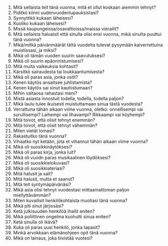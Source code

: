 1. Mitä sellaista teit tänä vuonna, mitä et ollut koskaan aiemmin tehnyt?
2. Piditkö kiinni uudenvuodenlupauksistasi?
3. Synnyttikö kukaan läheisesi?
4. Kuoliko kukaan läheisesi?
5. Missä kaupungeissa/osavaltioissa/maissa vierailit?
6. Mitä sellaista haluaisit että sinulla olisi ensi vuonna, mikä sinulta puuttui tänä vuonna?
7. Mikä/mitkä päivänmäärät tältä vuodelta tulevat pysymään kaiverrettuina muistissasi, ja miksi?
8. Mikä oli tämän vuoden suurin saavutuksesi?
9. Mikä oli suurin epäonnistumisesi?
10. Mitä muita vaikeuksia kohtasit?
11. Kärsitkö sairaudesta tai loukkaantumisesta?
12. Mikä oli paras asia, jonka ostit?
13. Kenen käytös ansaitsee juhlistamista?
14. Kenen käytös sai sinut kauhistumaan?
15. Mihin valtaosa rahastasi meni?
16. Mistä asiasta innostuit todella, todella, todella paljon?
17. Mikä laulu tulee ikuisesti muistuttamaan sinua tästä vuodesta?
18. Verrattuna tähän aikaan viime vuonna, oletko: onnellisempi vai surullisempi? Laihempi vai lihavampi? Rikkaampi vai köyhempi?
19. Mitä toivot, että olisit tehnyt enemmän?
20. Mitä toivot, että olisit tehnyt vähemmän?
21. Miten vietät lomasi?
22. Rakastuitko tänä vuonna?
23. Vihaatko nyt ketään, jota et vihannut tähän aikaan viime vuonna?
24. Mikä oli suosikkinäytöksesi?
25. Mikä oli paras kirja, jonka luit?
26. Mikä oli vuodn paras musikaalinen löydöksesi?
27. Mikä oli suosikkielokuvasi?
28. Mikä oli suosikkiateriasi?
29. Mitä halusit ja sait?
30. Mitä halusit, mutta et saanut?
31. Mitä teit syntymäpäivänäsi?
32. Mikä asia olisi tehnyt vuodestasi mittaamattoman paljon miellyttävämmän?
33. Miten kuvailisit henkilökohtaista muotiasi tänä vuonna?
34. Mikä piti sinut järjissäsi?
35. Ketä julkisuuden henkilöä ihailit eniten?
36. Mikä poliittinen ongelma kuohutti sinua eniten?
37. Ketä sinulla oli ikävä?
38. Kuka oli paras uusi henkilö, jonka tapasit?
39. Minkä arvokkaan elämänohjeen opit tänä vuonna?
40. Mikä on lainaus, joka tiivistää vuotesi?
